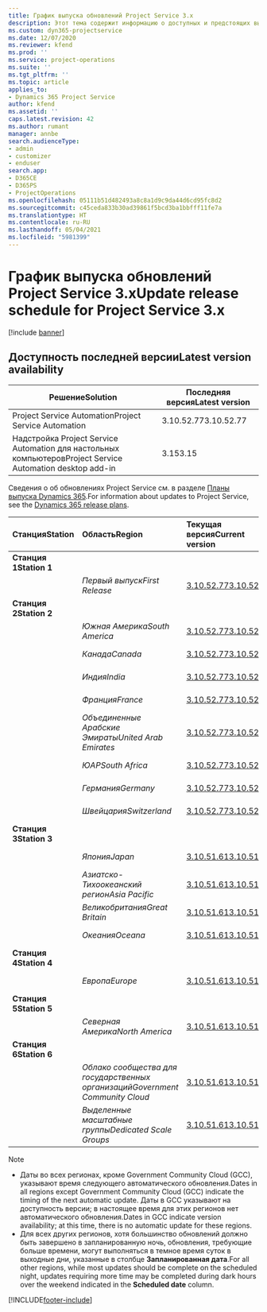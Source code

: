 ```yaml
---
title: График выпуска обновлений Project Service 3.x
description: Этот тема содержит информацию о доступных и предстоящих выпусках Dynamics 365 Project Service Automation.
ms.custom: dyn365-projectservice
ms.date: 12/07/2020
ms.reviewer: kfend
ms.prod: ''
ms.service: project-operations
ms.suite: ''
ms.tgt_pltfrm: ''
ms.topic: article
applies_to:
- Dynamics 365 Project Service
author: kfend
ms.assetid: ''
caps.latest.revision: 42
ms.author: rumant
manager: annbe
search.audienceType:
- admin
- customizer
- enduser
search.app:
- D365CE
- D365PS
- ProjectOperations
ms.openlocfilehash: 05111b51d482493a8c8a1d9c9da44d6cd95fc8d2
ms.sourcegitcommit: c45ceda833b30ad39861f5bcd3ba1bbfff11fe7a
ms.translationtype: HT
ms.contentlocale: ru-RU
ms.lasthandoff: 05/04/2021
ms.locfileid: "5981399"
---
```

# <a name="update-release-schedule-for-project-service-3x"></a><span data-ttu-id="6572e-103">График выпуска обновлений Project Service 3.x</span><span class="sxs-lookup"><span data-stu-id="6572e-103">Update release schedule for Project Service 3.x</span></span>

[!include [banner](../includes/psa-now-project-operations.md)]

## <a name="latest-version-availability"></a><span data-ttu-id="6572e-104">Доступность последней версии</span><span class="sxs-lookup"><span data-stu-id="6572e-104">Latest version availability</span></span>

| <span data-ttu-id="6572e-105">Решение</span><span class="sxs-lookup"><span data-stu-id="6572e-105">Solution</span></span>  | <span data-ttu-id="6572e-106">Последняя версия</span><span class="sxs-lookup"><span data-stu-id="6572e-106">Latest version</span></span> |
|-------|----|
| <span data-ttu-id="6572e-107">Project Service Automation</span><span class="sxs-lookup"><span data-stu-id="6572e-107">Project Service Automation</span></span>    | <span data-ttu-id="6572e-108">3.10.52.77</span><span class="sxs-lookup"><span data-stu-id="6572e-108">3.10.52.77</span></span> |
| <span data-ttu-id="6572e-109">Надстройка Project Service Automation для настольных компьютеров</span><span class="sxs-lookup"><span data-stu-id="6572e-109">Project Service Automation desktop add-in</span></span>                | <span data-ttu-id="6572e-110">3.15</span><span class="sxs-lookup"><span data-stu-id="6572e-110">3.15</span></span>          |

<span data-ttu-id="6572e-111">Сведения о об обновлениях Project Service см. в разделе [Планы выпуска Dynamics 365](/dynamics365/release-plans/).</span><span class="sxs-lookup"><span data-stu-id="6572e-111">For information about updates to Project Service, see the [Dynamics 365 release plans](/dynamics365/release-plans/).</span></span> 

| <span data-ttu-id="6572e-112">Станция</span><span class="sxs-lookup"><span data-stu-id="6572e-112">Station</span></span>  | <span data-ttu-id="6572e-113">Область</span><span class="sxs-lookup"><span data-stu-id="6572e-113">Region</span></span> | <span data-ttu-id="6572e-114">Текущая версия</span><span class="sxs-lookup"><span data-stu-id="6572e-114">Current version</span></span> | <span data-ttu-id="6572e-115">Следующая версия</span><span class="sxs-lookup"><span data-stu-id="6572e-115">Next version</span></span> |  <span data-ttu-id="6572e-116">Запланированная дата</span><span class="sxs-lookup"><span data-stu-id="6572e-116">Scheduled date</span></span>
| :---   | :---   | :---   | :---   |:---   |         
|<span data-ttu-id="6572e-117"><strong>Станция 1</strong></span><span class="sxs-lookup"><span data-stu-id="6572e-117"><strong>Station 1</strong></span></span> | |  |  | |
| | <span data-ttu-id="6572e-118"><i>Первый выпуск</i></span><span class="sxs-lookup"><span data-stu-id="6572e-118"><i>First Release</i></span></span> | [<span data-ttu-id="6572e-119">3.10.52.77</span><span class="sxs-lookup"><span data-stu-id="6572e-119">3.10.52.77</span></span>](whats-new-ur-31.md) | <span data-ttu-id="6572e-120">Подлежит уточнению</span><span class="sxs-lookup"><span data-stu-id="6572e-120">TBD</span></span> | <span data-ttu-id="6572e-121">28 мая 2021 г.</span><span class="sxs-lookup"><span data-stu-id="6572e-121">May 28, 2021</span></span>
|<span data-ttu-id="6572e-122"><strong>Станция 2</strong></span><span class="sxs-lookup"><span data-stu-id="6572e-122"><strong>Station 2</strong></span></span> | |  |  | |
| | <span data-ttu-id="6572e-123"><i>Южная Америка</i></span><span class="sxs-lookup"><span data-stu-id="6572e-123"><i>South America</i></span></span> | [<span data-ttu-id="6572e-124">3.10.52.77</span><span class="sxs-lookup"><span data-stu-id="6572e-124">3.10.52.77</span></span>](whats-new-ur-31.md) | <span data-ttu-id="6572e-125">Подлежит уточнению</span><span class="sxs-lookup"><span data-stu-id="6572e-125">TBD</span></span> | <span data-ttu-id="6572e-126">4 июня 2021 г.</span><span class="sxs-lookup"><span data-stu-id="6572e-126">June 4, 2021</span></span>
| | <span data-ttu-id="6572e-127"><i>Канада</i></span><span class="sxs-lookup"><span data-stu-id="6572e-127"><i>Canada</i></span></span> | [<span data-ttu-id="6572e-128">3.10.52.77</span><span class="sxs-lookup"><span data-stu-id="6572e-128">3.10.52.77</span></span>](whats-new-ur-31.md) | <span data-ttu-id="6572e-129">Подлежит уточнению</span><span class="sxs-lookup"><span data-stu-id="6572e-129">TBD</span></span> | <span data-ttu-id="6572e-130">4 июня 2021 г.</span><span class="sxs-lookup"><span data-stu-id="6572e-130">June 4, 2021</span></span>
| | <span data-ttu-id="6572e-131"><i>Индия</i></span><span class="sxs-lookup"><span data-stu-id="6572e-131"><i>India</i></span></span> | [<span data-ttu-id="6572e-132">3.10.52.77</span><span class="sxs-lookup"><span data-stu-id="6572e-132">3.10.52.77</span></span>](whats-new-ur-31.md) | <span data-ttu-id="6572e-133">Подлежит уточнению</span><span class="sxs-lookup"><span data-stu-id="6572e-133">TBD</span></span> | <span data-ttu-id="6572e-134">4 июня 2021 г.</span><span class="sxs-lookup"><span data-stu-id="6572e-134">June 4, 2021</span></span>
| | <span data-ttu-id="6572e-135"><i>Франция</i></span><span class="sxs-lookup"><span data-stu-id="6572e-135"><i>France</i></span></span> | [<span data-ttu-id="6572e-136">3.10.52.77</span><span class="sxs-lookup"><span data-stu-id="6572e-136">3.10.52.77</span></span>](whats-new-ur-31.md) | <span data-ttu-id="6572e-137">Подлежит уточнению</span><span class="sxs-lookup"><span data-stu-id="6572e-137">TBD</span></span> | <span data-ttu-id="6572e-138">4 июня 2021 г.</span><span class="sxs-lookup"><span data-stu-id="6572e-138">June 4, 2021</span></span>
| | <span data-ttu-id="6572e-139"><i>Объединенные Арабские Эмираты</i></span><span class="sxs-lookup"><span data-stu-id="6572e-139"><i>United Arab Emirates</i></span></span> | [<span data-ttu-id="6572e-140">3.10.52.77</span><span class="sxs-lookup"><span data-stu-id="6572e-140">3.10.52.77</span></span>](whats-new-ur-31.md) | <span data-ttu-id="6572e-141">Подлежит уточнению</span><span class="sxs-lookup"><span data-stu-id="6572e-141">TBD</span></span> | <span data-ttu-id="6572e-142">4 июня 2021 г.</span><span class="sxs-lookup"><span data-stu-id="6572e-142">June 4, 2021</span></span>
| | <span data-ttu-id="6572e-143"><i>ЮАР</i></span><span class="sxs-lookup"><span data-stu-id="6572e-143"><i>South Africa</i></span></span> | [<span data-ttu-id="6572e-144">3.10.52.77</span><span class="sxs-lookup"><span data-stu-id="6572e-144">3.10.52.77</span></span>](whats-new-ur-31.md) | <span data-ttu-id="6572e-145">Подлежит уточнению</span><span class="sxs-lookup"><span data-stu-id="6572e-145">TBD</span></span> | <span data-ttu-id="6572e-146">4 июня 2021 г.</span><span class="sxs-lookup"><span data-stu-id="6572e-146">June 4, 2021</span></span>
| | <span data-ttu-id="6572e-147"><i>Германия</i></span><span class="sxs-lookup"><span data-stu-id="6572e-147"><i>Germany</i></span></span> | [<span data-ttu-id="6572e-148">3.10.52.77</span><span class="sxs-lookup"><span data-stu-id="6572e-148">3.10.52.77</span></span>](whats-new-ur-31.md) | <span data-ttu-id="6572e-149">Подлежит уточнению</span><span class="sxs-lookup"><span data-stu-id="6572e-149">TBD</span></span> | <span data-ttu-id="6572e-150">4 июня 2021 г.</span><span class="sxs-lookup"><span data-stu-id="6572e-150">June 4, 2021</span></span>
| | <span data-ttu-id="6572e-151"><i>Швейцария</i></span><span class="sxs-lookup"><span data-stu-id="6572e-151"><i>Switzerland</i></span></span> | [<span data-ttu-id="6572e-152">3.10.52.77</span><span class="sxs-lookup"><span data-stu-id="6572e-152">3.10.52.77</span></span>](whats-new-ur-31.md) | <span data-ttu-id="6572e-153">Подлежит уточнению</span><span class="sxs-lookup"><span data-stu-id="6572e-153">TBD</span></span> | <span data-ttu-id="6572e-154">4 июня 2021 г.</span><span class="sxs-lookup"><span data-stu-id="6572e-154">June 4, 2021</span></span>
|<span data-ttu-id="6572e-155"><strong>Станция 3</strong></span><span class="sxs-lookup"><span data-stu-id="6572e-155"><strong>Station 3</strong></span></span> | |  |  | |
| | <span data-ttu-id="6572e-156"><i>Япония</i></span><span class="sxs-lookup"><span data-stu-id="6572e-156"><i>Japan</i></span></span> | [<span data-ttu-id="6572e-157">3.10.51.61</span><span class="sxs-lookup"><span data-stu-id="6572e-157">3.10.51.61</span></span>](whats-new-ur-30.md) | [<span data-ttu-id="6572e-158">3.10.52.77</span><span class="sxs-lookup"><span data-stu-id="6572e-158">3.10.52.77</span></span>](whats-new-ur-31.md) | <span data-ttu-id="6572e-159">07 мая 2021 г.</span><span class="sxs-lookup"><span data-stu-id="6572e-159">May 07, 2021</span></span>
| | <span data-ttu-id="6572e-160"><i>Азиатско-Тихоокеанский регион</i></span><span class="sxs-lookup"><span data-stu-id="6572e-160"><i>Asia Pacific</i></span></span> | [<span data-ttu-id="6572e-161">3.10.51.61</span><span class="sxs-lookup"><span data-stu-id="6572e-161">3.10.51.61</span></span>](whats-new-ur-30.md) | [<span data-ttu-id="6572e-162">3.10.52.77</span><span class="sxs-lookup"><span data-stu-id="6572e-162">3.10.52.77</span></span>](whats-new-ur-31.md) | <span data-ttu-id="6572e-163">07 мая 2021 г.</span><span class="sxs-lookup"><span data-stu-id="6572e-163">May 07, 2021</span></span>
| | <span data-ttu-id="6572e-164"><i>Великобритания</i></span><span class="sxs-lookup"><span data-stu-id="6572e-164"><i>Great Britain</i></span></span> | [<span data-ttu-id="6572e-165">3.10.51.61</span><span class="sxs-lookup"><span data-stu-id="6572e-165">3.10.51.61</span></span>](whats-new-ur-30.md) | [<span data-ttu-id="6572e-166">3.10.52.77</span><span class="sxs-lookup"><span data-stu-id="6572e-166">3.10.52.77</span></span>](whats-new-ur-31.md) | <span data-ttu-id="6572e-167">07 мая 2021 г.</span><span class="sxs-lookup"><span data-stu-id="6572e-167">May 07, 2021</span></span>
| | <span data-ttu-id="6572e-168"><i>Океания</i></span><span class="sxs-lookup"><span data-stu-id="6572e-168"><i>Oceana</i></span></span> | [<span data-ttu-id="6572e-169">3.10.51.61</span><span class="sxs-lookup"><span data-stu-id="6572e-169">3.10.51.61</span></span>](whats-new-ur-30.md) | [<span data-ttu-id="6572e-170">3.10.52.77</span><span class="sxs-lookup"><span data-stu-id="6572e-170">3.10.52.77</span></span>](whats-new-ur-31.md) | <span data-ttu-id="6572e-171">07 мая 2021 г.</span><span class="sxs-lookup"><span data-stu-id="6572e-171">May 07, 2021</span></span>
|<span data-ttu-id="6572e-172"><strong>Станция 4</strong></span><span class="sxs-lookup"><span data-stu-id="6572e-172"><strong>Station 4</strong></span></span> | |  |  | |
| | <span data-ttu-id="6572e-173"><i>Европа</i></span><span class="sxs-lookup"><span data-stu-id="6572e-173"><i>Europe</i></span></span> | [<span data-ttu-id="6572e-174">3.10.51.61</span><span class="sxs-lookup"><span data-stu-id="6572e-174">3.10.51.61</span></span>](whats-new-ur-30.md) | [<span data-ttu-id="6572e-175">3.10.52.77</span><span class="sxs-lookup"><span data-stu-id="6572e-175">3.10.52.77</span></span>](whats-new-ur-31.md) | <span data-ttu-id="6572e-176">14 мая 2021 г.</span><span class="sxs-lookup"><span data-stu-id="6572e-176">May 14, 2021</span></span>
|<span data-ttu-id="6572e-177"><strong>Станция 5</strong></span><span class="sxs-lookup"><span data-stu-id="6572e-177"><strong>Station 5</strong></span></span> | |  |  | |
| | <span data-ttu-id="6572e-178"><i>Северная Америка</i></span><span class="sxs-lookup"><span data-stu-id="6572e-178"><i>North America</i></span></span> | [<span data-ttu-id="6572e-179">3.10.51.61</span><span class="sxs-lookup"><span data-stu-id="6572e-179">3.10.51.61</span></span>](whats-new-ur-30.md) | [<span data-ttu-id="6572e-180">3.10.52.77</span><span class="sxs-lookup"><span data-stu-id="6572e-180">3.10.52.77</span></span>](whats-new-ur-31.md) | <span data-ttu-id="6572e-181">21 мая 2021 г.</span><span class="sxs-lookup"><span data-stu-id="6572e-181">May 21, 2021</span></span>
|<span data-ttu-id="6572e-182"><strong>Станция 6</strong></span><span class="sxs-lookup"><span data-stu-id="6572e-182"><strong>Station 6</strong></span></span> | |  |  | |
| | <span data-ttu-id="6572e-183"><i>Облако сообщества для государственных организаций</i></span><span class="sxs-lookup"><span data-stu-id="6572e-183"><i>Government Community Cloud</i></span></span> | [<span data-ttu-id="6572e-184">3.10.51.61</span><span class="sxs-lookup"><span data-stu-id="6572e-184">3.10.51.61</span></span>](whats-new-ur-30.md) | [<span data-ttu-id="6572e-185">3.10.52.77</span><span class="sxs-lookup"><span data-stu-id="6572e-185">3.10.52.77</span></span>](whats-new-ur-31.md) | <span data-ttu-id="6572e-186">21 мая 2021 г.</span><span class="sxs-lookup"><span data-stu-id="6572e-186">May 21, 2021</span></span>
| | <span data-ttu-id="6572e-187"><i>Выделенные масштабные группы</i></span><span class="sxs-lookup"><span data-stu-id="6572e-187"><i>Dedicated Scale Groups</i></span></span> | [<span data-ttu-id="6572e-188">3.10.51.61</span><span class="sxs-lookup"><span data-stu-id="6572e-188">3.10.51.61</span></span>](whats-new-ur-30.md) | [<span data-ttu-id="6572e-189">3.10.52.77</span><span class="sxs-lookup"><span data-stu-id="6572e-189">3.10.52.77</span></span>](whats-new-ur-31.md) | <span data-ttu-id="6572e-190">28 мая 2021 г.</span><span class="sxs-lookup"><span data-stu-id="6572e-190">May 28, 2021</span></span>

>[!Note]
> - <span data-ttu-id="6572e-191">Даты во всех регионах, кроме Government Community Cloud (GCC), указывают время следующего автоматического обновления.</span><span class="sxs-lookup"><span data-stu-id="6572e-191">Dates in all regions except Government Community Cloud (GCC) indicate the timing of the next automatic update.</span></span> <span data-ttu-id="6572e-192">Даты в GCC указывают на доступность версии; в настоящее время для этих регионов нет автоматического обновления.</span><span class="sxs-lookup"><span data-stu-id="6572e-192">Dates in GCC indicate version availability; at this time, there is no automatic update for these regions.</span></span>
> - <span data-ttu-id="6572e-193">Для всех других регионов, хотя большинство обновлений должно быть завершено в запланированную ночь, обновления, требующие больше времени, могут выполняться в темное время суток в выходные дни, указанные в столбце **Запланированная дата**.</span><span class="sxs-lookup"><span data-stu-id="6572e-193">For all other regions, while most updates should be complete on the scheduled night, updates requiring more time may be completed during dark hours over the weekend indicated in the **Scheduled date** column.</span></span>


[!INCLUDE[footer-include](../includes/footer-banner.md)]
